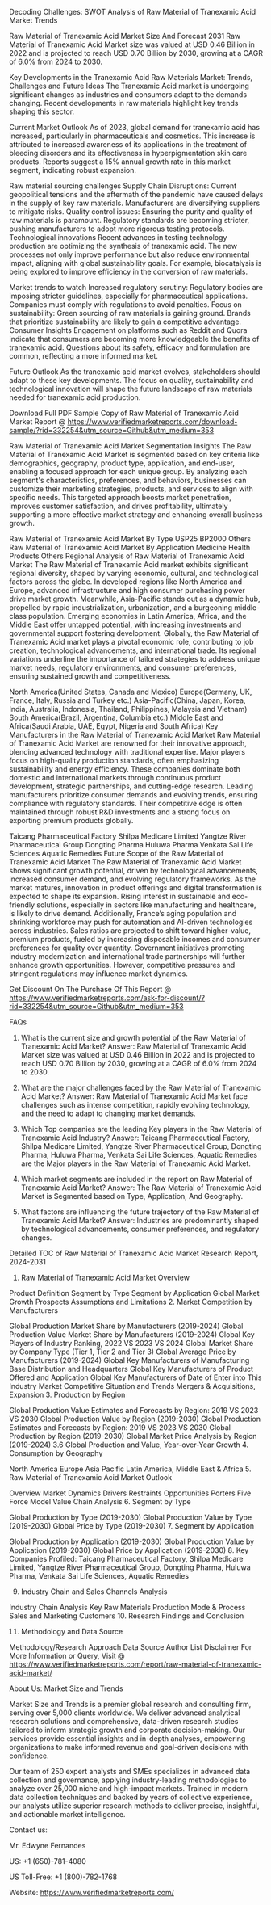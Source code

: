 Decoding Challenges: SWOT Analysis of Raw Material of Tranexamic Acid Market Trends


Raw Material of Tranexamic Acid Market Size And Forecast 2031
Raw Material of Tranexamic Acid Market size was valued at USD 0.46 Billion in 2022 and is projected to reach USD 0.70 Billion by 2030, growing at a CAGR of 6.0% from 2024 to 2030.

Key Developments in the Tranexamic Acid Raw Materials Market: Trends, Challenges and Future Ideas
The Tranexamic Acid market is undergoing significant changes as industries and consumers adapt to the demands changing. Recent developments in raw materials highlight key trends shaping this sector.

Current Market Outlook
As of 2023, global demand for tranexamic acid has increased, particularly in pharmaceuticals and cosmetics. This increase is attributed to increased awareness of its applications in the treatment of bleeding disorders and its effectiveness in hyperpigmentation skin care products. Reports suggest a 15% annual growth rate in this market segment, indicating robust expansion.

Raw material sourcing challenges
Supply Chain Disruptions: Current geopolitical tensions and the aftermath of the pandemic have caused delays in the supply of key raw materials. Manufacturers are diversifying suppliers to mitigate risks.
Quality control issues: Ensuring the purity and quality of raw materials is paramount. Regulatory standards are becoming stricter, pushing manufacturers to adopt more rigorous testing protocols.
Technological innovations
Recent advances in testing technology production are optimizing the synthesis of tranexamic acid. The new processes not only improve performance but also reduce environmental impact, aligning with global sustainability goals. For example, biocatalysis is being explored to improve efficiency in the conversion of raw materials.

Market trends to watch
Increased regulatory scrutiny: Regulatory bodies are imposing stricter guidelines, especially for pharmaceutical applications. Companies must comply with regulations to avoid penalties.
Focus on sustainability: Green sourcing of raw materials is gaining ground. Brands that prioritize sustainability are likely to gain a competitive advantage.
Consumer Insights
Engagement on platforms such as Reddit and Quora indicate that consumers are becoming more knowledgeable the benefits of tranexamic acid. Questions about its safety, efficacy and formulation are common, reflecting a more informed market.

Future Outlook
As the tranexamic acid market evolves, stakeholders should adapt to these key developments. The focus on quality, sustainability and technological innovation will shape the future landscape of raw materials needed for tranexamic acid production.

Download Full PDF Sample Copy of Raw Material of Tranexamic Acid Market Report @ https://www.verifiedmarketreports.com/download-sample/?rid=332254&utm_source=Github&utm_medium=353

Raw Material of Tranexamic Acid Market Segmentation Insights
The Raw Material of Tranexamic Acid Market is segmented based on key criteria like demographics, geography, product type, application, and end-user, enabling a focused approach for each unique group. By analyzing each segment's characteristics, preferences, and behaviors, businesses can customize their marketing strategies, products, and services to align with specific needs. This targeted approach boosts market penetration, improves customer satisfaction, and drives profitability, ultimately supporting a more effective market strategy and enhancing overall business growth.

Raw Material of Tranexamic Acid Market By Type
USP25
BP2000
Others
Raw Material of Tranexamic Acid Market By Application
Medicine
Health Products
Others
Regional Analysis of Raw Material of Tranexamic Acid Market
The Raw Material of Tranexamic Acid market exhibits significant regional diversity, shaped by varying economic, cultural, and technological factors across the globe. In developed regions like North America and Europe, advanced infrastructure and high consumer purchasing power drive market growth. Meanwhile, Asia-Pacific stands out as a dynamic hub, propelled by rapid industrialization, urbanization, and a burgeoning middle-class population. Emerging economies in Latin America, Africa, and the Middle East offer untapped potential, with increasing investments and governmental support fostering development. Globally, the Raw Material of Tranexamic Acid market plays a pivotal economic role, contributing to job creation, technological advancements, and international trade. Its regional variations underline the importance of tailored strategies to address unique market needs, regulatory environments, and consumer preferences, ensuring sustained growth and competitiveness.

North America(United States, Canada and Mexico)
Europe(Germany, UK, France, Italy, Russia and Turkey etc.)
Asia-Pacific(China, Japan, Korea, India, Australia, Indonesia, Thailand, Philippines, Malaysia and Vietnam)
South America(Brazil, Argentina, Columbia etc.)
Middle East and Africa(Saudi Arabia, UAE, Egypt, Nigeria and South Africa)
Key Manufacturers in the Raw Material of Tranexamic Acid Market
Raw Material of Tranexamic Acid Market are renowned for their innovative approach, blending advanced technology with traditional expertise. Major players focus on high-quality production standards, often emphasizing sustainability and energy efficiency. These companies dominate both domestic and international markets through continuous product development, strategic partnerships, and cutting-edge research. Leading manufacturers prioritize consumer demands and evolving trends, ensuring compliance with regulatory standards. Their competitive edge is often maintained through robust R&D investments and a strong focus on exporting premium products globally.

Taicang Pharmaceutical Factory
Shilpa Medicare Limited
Yangtze River Pharmaceutical Group
Dongting Pharma
Huluwa Pharma
Venkata Sai Life Sciences
Aquatic Remedies
Future Scope of the Raw Material of Tranexamic Acid Market
The Raw Material of Tranexamic Acid Market shows significant growth potential, driven by technological advancements, increased consumer demand, and evolving regulatory frameworks. As the market matures, innovation in product offerings and digital transformation is expected to shape its expansion. Rising interest in sustainable and eco-friendly solutions, especially in sectors like manufacturing and healthcare, is likely to drive demand. Additionally, France’s aging population and shrinking workforce may push for automation and AI-driven technologies across industries. Sales ratios are projected to shift toward higher-value, premium products, fueled by increasing disposable incomes and consumer preferences for quality over quantity. Government initiatives promoting industry modernization and international trade partnerships will further enhance growth opportunities. However, competitive pressures and stringent regulations may influence market dynamics.

Get Discount On The Purchase Of This Report @ https://www.verifiedmarketreports.com/ask-for-discount/?rid=332254&utm_source=Github&utm_medium=353

FAQs
1. What is the current size and growth potential of the Raw Material of Tranexamic Acid Market?
Answer: Raw Material of Tranexamic Acid Market size was valued at USD 0.46 Billion in 2022 and is projected to reach USD 0.70 Billion by 2030, growing at a CAGR of 6.0% from 2024 to 2030.

2. What are the major challenges faced by the Raw Material of Tranexamic Acid Market?
Answer: Raw Material of Tranexamic Acid Market face challenges such as intense competition, rapidly evolving technology, and the need to adapt to changing market demands.

3. Which Top companies are the leading Key players in the Raw Material of Tranexamic Acid Industry?
Answer: Taicang Pharmaceutical Factory, Shilpa Medicare Limited, Yangtze River Pharmaceutical Group, Dongting Pharma, Huluwa Pharma, Venkata Sai Life Sciences, Aquatic Remedies are the Major players in the Raw Material of Tranexamic Acid Market.

4. Which market segments are included in the report on Raw Material of Tranexamic Acid Market?
Answer: The Raw Material of Tranexamic Acid Market is Segmented based on Type, Application, And Geography.

5. What factors are influencing the future trajectory of the Raw Material of Tranexamic Acid Market?
Answer: Industries are predominantly shaped by technological advancements, consumer preferences, and regulatory changes.

Detailed TOC of Raw Material of Tranexamic Acid Market Research Report, 2024-2031
1. Raw Material of Tranexamic Acid Market Overview

Product Definition
Segment by Type
Segment by Application
Global Market Growth Prospects
Assumptions and Limitations
2. Market Competition by Manufacturers

Global Production Market Share by Manufacturers (2019-2024)
Global Production Value Market Share by Manufacturers (2019-2024)
Global Key Players of Industry Ranking, 2022 VS 2023 VS 2024
Global Market Share by Company Type (Tier 1, Tier 2 and Tier 3)
Global Average Price by Manufacturers (2019-2024)
Global Key Manufacturers of Manufacturing Base Distribution and Headquarters
Global Key Manufacturers of Product Offered and Application
Global Key Manufacturers of Date of Enter into This Industry
Market Competitive Situation and Trends
Mergers & Acquisitions, Expansion
3. Production by Region

Global Production Value Estimates and Forecasts by Region: 2019 VS 2023 VS 2030
Global Production Value by Region (2019-2030)
Global Production Estimates and Forecasts by Region: 2019 VS 2023 VS 2030
Global Production by Region (2019-2030)
Global Market Price Analysis by Region (2019-2024) 3.6 Global Production and Value, Year-over-Year Growth
4. Consumption by Geography

North America
Europe
Asia Pacific
Latin America, Middle East & Africa
5. Raw Material of Tranexamic Acid Market Outlook

Overview
Market Dynamics
Drivers
Restraints
Opportunities
Porters Five Force Model
Value Chain Analysis 
6. Segment by Type

Global Production by Type (2019-2030)
Global Production Value by Type (2019-2030)
Global Price by Type (2019-2030)
7. Segment by Application

Global Production by Application (2019-2030)
Global Production Value by Application (2019-2030)
Global Price by Application (2019-2030)
8. Key Companies Profiled: Taicang Pharmaceutical Factory, Shilpa Medicare Limited, Yangtze River Pharmaceutical Group, Dongting Pharma, Huluwa Pharma, Venkata Sai Life Sciences, Aquatic Remedies

9. Industry Chain and Sales Channels Analysis

Industry Chain Analysis
Key Raw Materials
Production Mode & Process
Sales and Marketing
Customers
10. Research Findings and Conclusion

11. Methodology and Data Source

Methodology/Research Approach
Data Source
Author List
Disclaimer
For More Information or Query, Visit @ https://www.verifiedmarketreports.com/report/raw-material-of-tranexamic-acid-market/

About Us: Market Size and Trends

Market Size and Trends is a premier global research and consulting firm, serving over 5,000 clients worldwide. We deliver advanced analytical research solutions and comprehensive, data-driven research studies tailored to inform strategic growth and corporate decision-making. Our services provide essential insights and in-depth analyses, empowering organizations to make informed revenue and goal-driven decisions with confidence.

Our team of 250 expert analysts and SMEs specializes in advanced data collection and governance, applying industry-leading methodologies to analyze over 25,000 niche and high-impact markets. Trained in modern data collection techniques and backed by years of collective experience, our analysts utilize superior research methods to deliver precise, insightful, and actionable market intelligence.

Contact us:

Mr. Edwyne Fernandes

US: +1 (650)-781-4080

US Toll-Free: +1 (800)-782-1768

Website: https://www.verifiedmarketreports.com/
